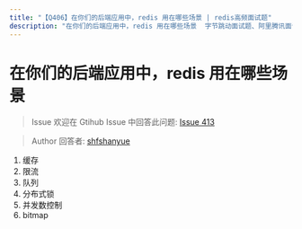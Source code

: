 ```yaml
---
title: "【Q406】在你们的后端应用中，redis 用在哪些场景 | redis高频面试题"
description: "在你们的后端应用中，redis 用在哪些场景  字节跳动面试题、阿里腾讯面试题、美团小米面试题。"
---
```


# 在你们的后端应用中，redis 用在哪些场景

> Issue
> 欢迎在 Gtihub Issue 中回答此问题: [Issue 413](https://github.com/shfshanyue/Daily-Question/issues/413)

> Author
> 回答者: [shfshanyue](https://github.com/shfshanyue)

1. 缓存
1. 限流
1. 队列
1. 分布式锁
1. 并发数控制
1. bitmap
